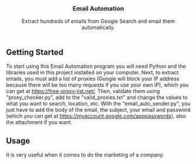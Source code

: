 <br/>
<p align="center">
  <h3 align="center">Email Automation</h3>

  <p align="center">
    Extract hundreds of emails from Google Search and email them automatically.
    <br/>
    <br/>
  </p>
</p>



## Getting Started

To start using this Email Automation program you will need Python and the libraries used in this project installed on your computer. Next, to extract emails, you must add a list of proxies (Google will block your IP address because there will be too many requests if you use your own IP), which you can get at https://free-proxy-list.net/. Then, validate them using "proxy_checker.py", add to the "valid_proxies.txt" and change the values to what you want to search, location, etc. 
With the "email_auto_sender.py", you just have to add the body of the email, the subject, your email and password (which you can get at https://myaccount.google.com/apppasswords), also the attachment if you want.

## Usage

It is very useful when it comes to do the marketing of a company.
